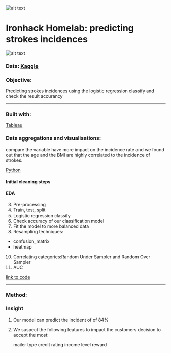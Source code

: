 ![alt text](https://github.com/newgala/IronAngela/blob/main/logo-ironhack-blue.png)
# Ironhack Homelab: predicting strokes incidences
![alt text](https://github.com/newgala/IronAngela/blob/main/stroke%20pic.jpg)
### Data: [Kaggle](https://www.kaggle.com/general/248836)

### Objective:
Predicting strokes incidences using the logistic regression classify and check the result accurancy 
***
### Built with:
[Tableau](https://www.tableau.com/)
### Data aggregations and visualisations:
compare the variable have more impact on the incidence rate and we found out that the age and the BMI are highly correlated to the incidence of strokes.

 [Python](https://www.python.org/)
#### Initial cleaning steps
#### EDA
3. Pre-processing
4. Train, test, split
5. Logistic regression classify
7. Check accuracy of our classification model
8. Fit the model to more balanced data
9. Resampling techniques:
* confusion_matrix
* heatmap
10. Correlating categories:Random Under Sampler and Random Over Sampler
11. AUC 

[link to code ](http://localhost:8889/notebooks/Desktop/GitHub/filesforwork/Predicting_strokes_incidences%2008.02.2022.ipynb)

***

### Method:


### Insight

1. Our model can predict the incident of  of 84%
2. We suspect the following features to impact the customers decision to accept the most:

    mailer type
    credit rating
    income level
    reward
